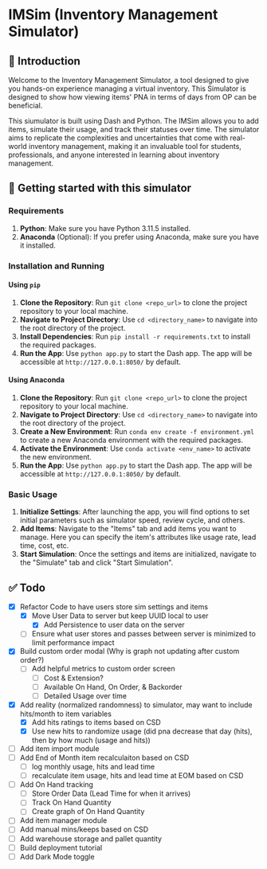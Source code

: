 # IMSim (Inventory Management Simulator)

## 👋 Introduction

Welcome to the Inventory Management Simulator, a tool designed to give you hands-on experience managing a virtual inventory. This Simulator is designed to show how viewing items' PNA in terms of days from OP can be beneficial.

This siumulator is built using Dash and Python. The IMSim allows you to add items, simulate their usage, and track their statuses over time. The simulator aims to replicate the complexities and uncertainties that come with real-world inventory management, making it an invaluable tool for students, professionals, and anyone interested in learning about inventory management.

## 🚀 Getting started with this simulator

### Requirements

1. **Python**: Make sure you have Python 3.11.5 installed.
2. **Anaconda** (Optional): If you prefer using Anaconda, make sure you have it installed.

### Installation and Running

#### Using `pip`

1. **Clone the Repository**: Run `git clone <repo_url>` to clone the project repository to your local machine.
2. **Navigate to Project Directory**: Use `cd <directory_name>` to navigate into the root directory of the project.
3. **Install Dependencies**: Run `pip install -r requirements.txt` to install the required packages.
4. **Run the App**: Use `python app.py` to start the Dash app. The app will be accessible at `http://127.0.0.1:8050/` by default.

#### Using Anaconda

1. **Clone the Repository**: Run `git clone <repo_url>` to clone the project repository to your local machine.
2. **Navigate to Project Directory**: Use `cd <directory_name>` to navigate into the root directory of the project.
3. **Create a New Environment**: Run `conda env create -f environment.yml` to create a new Anaconda environment with the required packages.
4. **Activate the Environment**: Use `conda activate <env_name>` to activate the new environment.
5. **Run the App**: Use `python app.py` to start the Dash app. The app will be accessible at `http://127.0.0.1:8050/` by default.

### Basic Usage

1. **Initialize Settings**: After launching the app, you will find options to set initial parameters such as simulator speed, review cycle, and others.
2. **Add Items**: Navigate to the "Items" tab and add items you want to manage. Here you can specify the item's attributes like usage rate, lead time, cost, etc.
3. **Start Simulation**: Once the settings and items are initialized, navigate to the "Simulate" tab and click "Start Simulation".

## ✅ Todo

- [x] Refactor Code to have users store sim settings and items
  - [x] Move User Data to server but keep UUID local to user
    - [x] Add Persistence to user data on the server
  - [ ] Ensure what user stores and passes between server is minimized to limit performance impact
- [x] Build custom order modal (Why is graph not updating after custom order?)
  - [ ] Add helpful metrics to custom order screen
    - [ ] Cost & Extension?
    - [ ] Available On Hand, On Order, & Backorder
    - [ ] Detailed Usage over time
- [x] Add reality (normalized randomness) to simulator, may want to include hits/month to item variables
  - [x] Add hits ratings to items based on CSD
  - [x] Use new hits to randomize usage (did pna decrease that day (hits), then by how much (usage and hits))
- [ ] Add item import module
- [ ] Add End of Month item recalculaiton based on CSD
  - [ ] log monthly usage, hits and lead time
  - [ ] recalculate item usage, hits and lead time at EOM based on CSD
- [ ] Add On Hand tracking
  - [ ] Store Order Data (Lead Time for when it arrives)
  - [ ] Track On Hand Quantity
  - [ ] Create graph of On Hand Quantity
- [ ] Add item manager module
- [ ] Add manual mins/keeps based on CSD
- [ ] Add warehouse storage and pallet quantity
- [ ] Build deployment tutorial
- [ ] Add Dark Mode toggle
